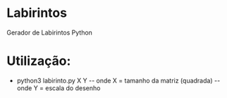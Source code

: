 # Labirintos
Gerador de Labirintos Python

# Utilização:
- python3 labirinto.py X Y
-- onde X = tamanho da matriz (quadrada)
-- onde Y = escala do desenho
